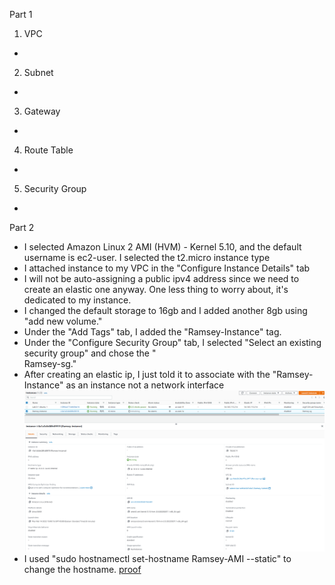 Part 1
1. VPC
 -
2. Subnet
 -
3. Gateway
 -
4. Route Table
 -
5. Security Group
 -


Part 2
  - I selected Amazon Linux 2 AMI (HVM) - Kernel 5.10, and the default username is ec2-user. I selected the t2.micro instance type
  - I attached instance to my VPC in the "Configure Instance Details" tab
  - I will not be auto-assigning a public ipv4 address since we need to create an elastic one anyway. One less thing to worry about, it's dedicated to my instance.
  - I changed the default storage to 16gb and I added another 8gb using "add new volume." 
  - Under the "Add Tags" tab, I added the "Ramsey-Instance" tag.
  - Under the "Configure Security Group" tab, I selected "Select an existing security group" and chose the "	
Ramsey-sg."
  - After creating an elastic ip, I just told it to associate with the "Ramsey-Instance" as an instance not a network interface ![ proof ](/Projects/Project02/FinishedInstance.PNG)
  - I used "sudo hostnamectl set-hostname Ramsey-AMI --static" to change the hostname. [ proof ](/Projects/Project02/HostName.PNG)
